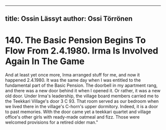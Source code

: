 
---
title: Ossin Lässyt
author: Ossi Törrönen
---

    
# 140. The Basic Pension Begins To Flow From 2.4.1980. Irma Is Involved Again In The Game

And at least yet once more, Irma arranged stuff for me, and now it happened 2.4.1980. It was the same day when I was entitled to the fundamental part of the Basic Pension. The doorbell in my apartment rang, and there was a new door behind it when I opened it. Or rather, it was a new old door. Under Irma's leadership, the village board members carried me to the Teekkari Village's door 3 C 93. That room served as our bedroom when we lived there in the village's C-horn's upper dormitory. Indeed, it is a door to past memories. With the door came yet a teekkari quartet and village office's other girls with ready-made oatmeal and fizz. Those were welcomed provisions for a retired older man."
